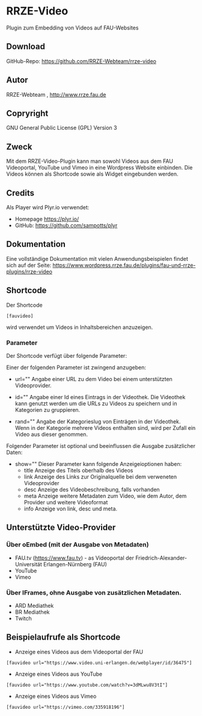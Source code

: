 # RRZE-Video

Plugin zum Embedding von Videos auf FAU-Websites

## Download 

GitHub-Repo: https://github.com/RRZE-Webteam/rrze-video


## Autor 
RRZE-Webteam , http://www.rrze.fau.de

## Copryright

GNU General Public License (GPL) Version 3


## Zweck 

Mit dem RRZE-Video-Plugin kann man sowohl Videos aus dem FAU Videoportal, YouTube und Vimeo in eine Wordpress Website einbinden.
Die Videos können als Shortcode sowie als Widget eingebunden werden.


## Credits

Als Player wird Plyr.io verwendet: 
* Homepage https://plyr.io/
* GitHub: https://github.com/sampotts/plyr

## Dokumentation

Eine vollständige Dokumentation mit vielen Anwendungsbeispielen findet sich auf der Seite: 
https://www.wordpress.rrze.fau.de/plugins/fau-und-rrze-plugins/rrze-video

## Shortcode

Der Shortcode 

```
[fauvideo]
```

wird verwendet um Videos in Inhaltsbereichen  anzuzeigen.

### Parameter 

Der Shortcode verfügt über folgende Parameter:

Einer der folgenden Parameter ist zwingend anzugeben:

* url=""
    Angabe einer URL zu dem Video bei einem unterstützten Videoprovider.
   
* id=""
    Angabe einer Id eines Eintrags in der Videothek. Die Videothek kann genutzt 
    werden um die URLs zu Videos zu speichern und in Kategorien zu gruppieren. 
* rand=""
    Angabe der Kategorieslug von Einträgen in der Videothek. Wenn in der Kategorie 
    mehrere Videos enthalten sind, wird per Zufall ein Video aus dieser genommen.

Folgender Parameter ist optional und beeinflussen die Ausgabe zusätzlicher Daten:

* show=""
   Dieser Parameter kann folgende Anzeigeioptionen haben:
   - title
        Anzeige des Titels oberhalb des Videos
   - link
        Anzeige des Links zur Originalquelle bei dem verweneten Videoprovider
   - desc
        Anzeige des Videobeschreibung, falls vorhanden
   - meta
        Anzeige weitere Metadaten zum Video, wie dem Autor, dem Provider und weitere Videoformat
   - info
        Anzeige von link, desc und meta.


## Unterstützte Video-Provider

### Über oEmbed (mit der Ausgabe von Metadaten)
- FAU.tv (https://www.fau.tv) - as Videoportal der Friedrich-Alexander-Universität Erlangen-Nürnberg (FAU)
- YouTube
- Vimeo

### Über IFrames, ohne Ausgabe von zusätzlichen Metadaten.
- ARD Mediathek
- BR Mediathek
- Twitch


## Beispielaufrufe als Shortcode

* Anzeige eines Videos aus dem Videoportal der FAU

```
[fauvideo url="https://www.video.uni-erlangen.de/webplayer/id/36475"]
```


* Anzeige eines Videos aus YouTube

```
[fauvideo url="https://www.youtube.com/watch?v=3dMLwu8V3tI"]
```


* Anzeige eines Videos aus Vimeo

```
[fauvideo url="https://vimeo.com/335918196"]
```


